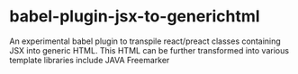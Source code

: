 # babel-plugin-jsx-to-generichtml
An experimental babel plugin to transpile react/preact classes containing JSX into generic HTML. This HTML can be further transformed into various template libraries include JAVA Freemarker
